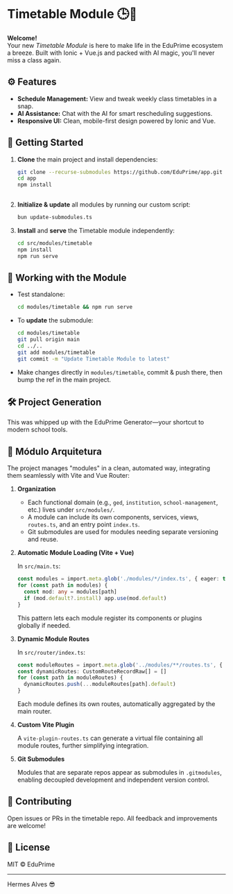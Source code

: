 # Timetable Module 🕒🚀

**Welcome!**  
Your new _Timetable Module_ is here to make life in the EduPrime ecosystem a breeze. Built with Ionic + Vue.js and packed with AI magic, you'll never miss a class again.

## ⚙️ Features

- **Schedule Management:** View and tweak weekly class timetables in a snap.
- **AI Assistance:** Chat with the AI for smart rescheduling suggestions.
- **Responsive UI:** Clean, mobile-first design powered by Ionic and Vue.

## 🚀 Getting Started

1. **Clone** the main project and install dependencies:
   ```bash
   git clone --recurse-submodules https://github.com/EduPrime/app.git -b schedule-poc
   cd app
   npm install
 

2. **Initialize & update** all modules by running our custom script:

   ```bash
   bun update-submodules.ts
   ```
3. **Install** and **serve** the Timetable module independently:

   ```bash
   cd src/modules/timetable
   npm install
   npm run serve
   ```

## 🔧 Working with the Module

* Test standalone:

  ```bash
  cd modules/timetable && npm run serve
  ```
* To **update** the submodule:

  ```bash
  cd modules/timetable
  git pull origin main
  cd ../..
  git add modules/timetable
  git commit -m "Update Timetable Module to latest"
  ```
* Make changes directly in `modules/timetable`, commit & push there, then bump the ref in the main project.

## 🛠️ Project Generation

This was whipped up with the EduPrime Generator—your shortcut to modern school tools.

## 🧩 Módulo Arquitetura

The project manages "modules" in a clean, automated way, integrating them seamlessly with Vite and Vue Router:

1. **Organization**

   * Each functional domain (e.g., `ged`, `institution`, `school-management`, etc.) lives under `src/modules/`.
   * A module can include its own components, services, views, `routes.ts`, and an entry point `index.ts`.
   * Git submodules are used for modules needing separate versioning and reuse.

2. **Automatic Module Loading (Vite + Vue)**

   In `src/main.ts`:

   ```ts
   const modules = import.meta.glob('./modules/*/index.ts', { eager: true })
   for (const path in modules) {
     const mod: any = modules[path]
     if (mod.default?.install) app.use(mod.default)
   }
   ```

   This pattern lets each module register its components or plugins globally if needed.

3. **Dynamic Module Routes**

   In `src/router/index.ts`:

   ```ts
   const moduleRoutes = import.meta.glob('../modules/**/routes.ts', { eager: true })
   const dynamicRoutes: CustomRouteRecordRaw[] = []
   for (const path in moduleRoutes) {
     dynamicRoutes.push(...moduleRoutes[path].default)
   }
   ```

   Each module defines its own routes, automatically aggregated by the main router.

4. **Custom Vite Plugin**

   A `vite-plugin-routes.ts` can generate a virtual file containing all module routes, further simplifying integration.

5. **Git Submodules**

   Modules that are separate repos appear as submodules in `.gitmodules`, enabling decoupled development and independent version control.

## 🤝 Contributing

Open issues or PRs in the timetable repo. All feedback and improvements are welcome!

## 📜 License

MIT © EduPrime

---

Hermes Alves 😎

